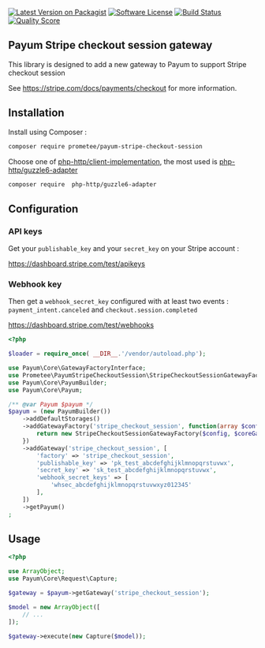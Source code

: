 [![Latest Version on Packagist][ico-version]][link-packagist]
[![Software License][ico-license]](LICENSE)
[![Build Status][ico-travis]][link-travis]
[![Quality Score][ico-code-quality]][link-code-quality]

## Payum Stripe checkout session gateway

This library is designed to add a new gateway to Payum to support Stripe checkout session

See https://stripe.com/docs/payments/checkout for more information.

## Installation

Install using Composer :

```bash
composer require prometee/payum-stripe-checkout-session
```

Choose one of [php-http/client-implementation](https://packagist.org/providers/php-http/client-implementation),
the most used is [php-http/guzzle6-adapter](https://packagist.org/packages/php-http/guzzle6-adapter)

```bash
composer require  php-http/guzzle6-adapter
```

## Configuration

### API keys

Get your `publishable_key` and your `secret_key` on your Stripe account :

https://dashboard.stripe.com/test/apikeys

### Webhook key
Then get a `webhook_secret_key` configured with at least two events : 
`payment_intent.canceled` and `checkout.session.completed`

https://dashboard.stripe.com/test/webhooks

```php
<?php

$loader = require_once( __DIR__.'/vendor/autoload.php');

use Payum\Core\GatewayFactoryInterface;
use Prometee\PayumStripeCheckoutSession\StripeCheckoutSessionGatewayFactory;
use Payum\Core\PayumBuilder;
use Payum\Core\Payum;

/** @var Payum $payum */
$payum = (new PayumBuilder())
    ->addDefaultStorages()
    ->addGatewayFactory('stripe_checkout_session', function(array $config, GatewayFactoryInterface $coreGatewayFactory) {
        return new StripeCheckoutSessionGatewayFactory($config, $coreGatewayFactory);
    })
    ->addGateway('stripe_checkout_session', [
        'factory' => 'stripe_checkout_session',
        'publishable_key' => 'pk_test_abcdefghijklmnopqrstuvwx',
        'secret_key' => 'sk_test_abcdefghijklmnopqrstuvwx',
        'webhook_secret_keys' => [
            'whsec_abcdefghijklmnopqrstuvwxyz012345'
        ],
    ])
    ->getPayum()
;
```

## Usage

```php
<?php

use ArrayObject;
use Payum\Core\Request\Capture;

$gateway = $payum->getGateway('stripe_checkout_session');

$model = new ArrayObject([
    // ...
]);

$gateway->execute(new Capture($model));
```

[ico-version]: https://img.shields.io/packagist/v/Prometee/payum-stripe-checkout-session.svg?style=flat-square
[ico-license]: https://img.shields.io/badge/license-MIT-brightgreen.svg?style=flat-square
[ico-travis]: https://img.shields.io/travis/Prometee/PayumStripeCheckoutSession/master.svg?style=flat-square
[ico-code-quality]: https://img.shields.io/scrutinizer/g/Prometee/PayumStripeCheckoutSession.svg?style=flat-square

[link-packagist]: https://packagist.org/packages/prometee/payum-stripe-checkout-session
[link-travis]: https://travis-ci.org/Prometee/PayumStripeCheckoutSession
[link-scrutinizer]: https://scrutinizer-ci.com/g/Prometee/PayumStripeCheckoutSession/code-structure
[link-code-quality]: https://scrutinizer-ci.com/g/Prometee/PayumStripeCheckoutSession
